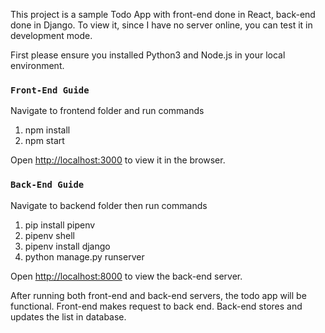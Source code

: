 This project is a sample Todo App with front-end done in React, back-end done in Django.
To view it, since I have no server online, you can test it in development mode.

First please ensure you installed Python3 and Node.js in your local environment.

### `Front-End Guide`
Navigate to frontend folder and run commands
1. npm install
2. npm start

Open [http://localhost:3000](http://localhost:3000) to view it in the browser.


### `Back-End Guide`
Navigate to backend folder then run commands
1. pip install pipenv
2. pipenv shell
3. pipenv install django
4. python manage.py runserver

Open [http://localhost:8000](http://localhost:8000) to view the back-end server.

After running both front-end and back-end servers, the todo app will be functional. 
Front-end makes request to back end. Back-end stores and updates the list in database.